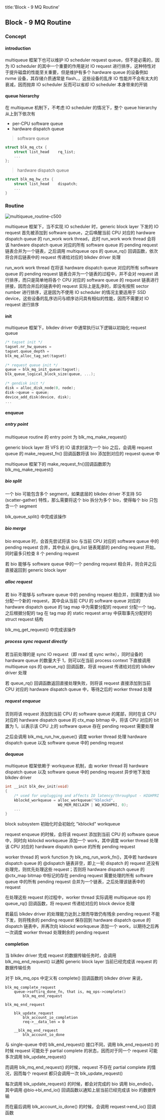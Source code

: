 title:'Block - 9 MQ Routine'
## Block - 9 MQ Routine


### Concept

#### introduction

multiqueue 框架下也可以维护 IO scheduler request queue，但不是必需的，因为 IO scheduler 的其中一个重要的作用是对 IO request 进行排序，这种特性对于提升磁盘的性能至关重要，但是维护有多个 hardware queue 的设备例如 nvme 设备，其存储介质通常是 flash，，这些设备的乱序 IO 性能并不会有太大的衰减，因而抛弃 IO scheduler 反而可以省却 IO scheduler 本身带来的开销


#### queue hierarchy

在 multiqueue 机制下，不考虑 IO scheduler 的情况下，整个 queue hierarchy 从上到下依次有

- per-CPU software queue
- hardware dispatch queue

> software queue

```c
struct blk_mq_ctx {
	struct list_head	rq_list;
	...
};
```

> hardware dispatch queue

```c
struct blk_mq_hw_ctx {
	struct list_head	dispatch;
	...
}
```


### Routine

![multiqueue_routine-c500](media/15911830234976/multiqueue_routine.png)

multiqueue 框架下，当不实现 IO scheduler 时，generic block layer 下发的 IO request 首先被添加到 software queue，之后唤醒当前 CPU 对应的 hardware dispatch queue 的 run_work work thread，此时 run_work work thread 会将该 hardware dispatch queue 对应的所有 software queue 的 pending request 链表合并为一个链表，之后调用 multiqueue ops 的 queue_rq() 回调函数，依次将合并后链表中的 request 传递给对应的 blkdev driver 处理

run_work work thread 在将该 hardware dispatch queue 对应的所有 software queue 的 pending request 链表合并为一个链表的过程中，并不会对 request 进行排序，而只是简单地将各个 CPU 对应的 software queue 的 request 链表进行拼接，因而合并后的链表中的 request 实际上是乱序的，即没有按照 sector number 进行排序，这是因为不使用 IO scheduler 的情况主要适用于 SSD device，这些设备的乱序访问与顺序访问具有相似的性能，因而不需要对 IO request 进行排序


#### init

multiqueue 框架下，blkdev driver 中通常执行以下逻辑以初始化 request queue

```c
/* tagset init */
tagset.nr_hw_queues = 
tagset.queue_depth =
blk_mq_alloc_tag_set(tagset)
    
/* request queue init */
queue = blk_mq_init_queue(tagset);
blk_queue_logical_block_size(queue, ...);
   	
/* gendisk init */
disk = alloc_disk_node(0, node);
disk->queue = queue;
device_add_disk(device, disk);
...
```


#### enqueue

##### entry point

multiqueue routine 的 entry point 为 blk_mq_make_request()

generic block layer 将 VFS 的 IO 请求封装为一个 bio 之后，会调用 request queue 的 make_request_fn() 回调函数将该 bio 添加到对应的 request queue 中

multiqueue 框架下的 make_request_fn()回调函数即为 blk_mq_make_request()


##### bio split

一个 bio 可能包含多个 segment，如果底层的 blkdev driver 不支持 SG (scatter-gather) 特性，那么需要将这个 bio 拆分为多个 bio，使得每个 bio 只包含一个 segment

blk_queue_split() 中完成该操作


##### bio merge

bio enqueue 时，会首先尝试将该 bio 与当前 CPU 对应的 software queue 中的 pending request 合并，其中会从 @rq_list 链表尾部的 pending request 开始，同时最多只检查 8 个 pending request

若 bio 能够与 software queue 中的一个 pending request 相合并，则合并之后直接返回到 generic block layer


##### alloc request

若 bio 不能够与 software queue 中的 pending request 相合并，则需要为该 bio 分配一个新的 request，其中会从当前 CPU 的 software queue 对应的 hardware dispatch queue 的 tag map 中为需要分配的 request 分配一个 tag，之后根据分配的 tag 在 tag map 的 static request array 中获取事先分配好的 struct request 结构

blk_mq_get_request() 中完成该操作


##### process sync request directly

若当前处理的是 sync IO request（即 read 或 sync write），同时设备的 hardware queue 的数量大于 1，则可以在当前 process context 下直接调用 multiqueue ops 的 queue_rq() 回调函数，将该 request 传递给对应的 blkdev driver 处理

若 queue_rq() 回调函数返回直接处理失败，则将该 request 直接添加到当前 CPU 对应的 hardware dispatch queue 中，等待之后的 worker thread 处理


##### request enqueue

否则将该 request 添加到当前 CPU 的 software queue 的尾部，同时在该 CPU 对应的 hardware dispatch queue 的 ctx_map bitmap 中，将该 CPU 对应的 bit 置为 1，以表示该 CPU 上的 software queue 存在 pending request 需要处理

之后会调用 blk_mq_run_hw_queue() 调度 worker thread 处理 hardware dispatch queue 以及 software queue 中的 pending request


#### dequeue

multiqueue 框架依赖于 workqueue 机制，由 worker thread 将 hardware dispatch queue 以及 software queue 中的 pending request 异步地下发给 blkdev driver

```c
int __init blk_dev_init(void)
{
	/* used for unplugging and affects IO latency/throughput - HIGHPRI */
	kblockd_workqueue = alloc_workqueue("kblockd",
					    WQ_MEM_RECLAIM | WQ_HIGHPRI, 0);
	...
}
```

block subsystem 初始化时会初始化 "kblockd" workqueue


request enqueue 的时候，会将该 request 添加到当前 CPU 的 software queue 中，同时向 kblockd workqueue 添加一个 work，其中调度 worker thread 处理该 CPU 对应的 hardware dispatch queue 的所有 pending request


worker thread 的 work function 为 blk_mq_run_work_fn()，其中若 hardware dispatch queue 的 @dispatch 链表非空，即上一轮 dispatch 的 request 还没有处理完，则优先处理这些 request；否则将 hardware dispatch queue 的 @ctx_map bitmap 中标记的存在 pending request 需要处理的所有 software queue 中的所有 pending request 合并为一个链表，之后处理该链表中的 request

在处理这些 request 的过程中，worker thread 实际调用 multiqueue ops 的 queue_rq() 回调函数，将 request 传递给对应的 block device 处理

若最后 blkdev driver 的处理能力达到上限而导致仍有残余 pending request 不能下发，则将残余的 pending request 保存回到 hardware dispatch queue 的 dispatch 链表中，并再次向 kblockd workqueue 添加一个 work，以期待之后再一次调度 worker thread 处理剩余的 pending request


#### completion

当 blkdev driver 完成 request 的数据传输任务时，会调用 blk_mq_end_request() 以通知 generic block layer 当前已经完成该 request 的数据传输任务


对于 blk_mq_ops 中定义有 complete() 回调函数的 blkdev driver 来说，

```
blk_mq_complete_request
    queue->softirq_done_fn, that is, mq_ops->complete()
        blk_mq_end_request
```

```
blk_mq_end_request   
    
    blk_update_request
        blk_account_io_completion
        req->__data_len = 0

    __blk_mq_end_request
        blk_account_io_done
```

与 single-queue 中的 blk_end_request() 接口不同，调用 blk_end_request() 的时候 request 可能处于 partial complete 的状态，因而对于同一个 request 可能多次调用 blk_update_request()

而调用 blk_mq_end_request() 的时候，request 不存在 partial complete 的情况，因而每个 request 都只会调用一次 blk_update_request()


每次调用 blk_update_request() 的时候，都会对完成的 bio 调用 bio_endio()，其中调用 @bio->bi_end_io() 回调函数以通知上层当前已经完成该 bio 的数据传输

而在最后调用 blk_account_io_done() 的时候，会调用 request->end_io() 回调函数



